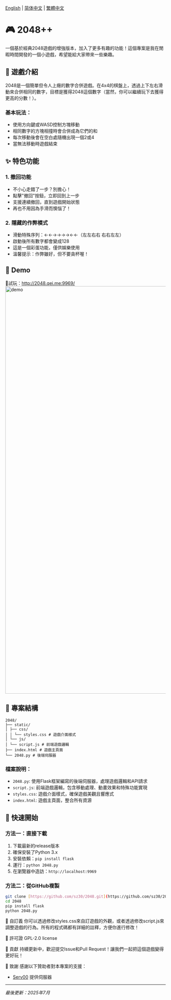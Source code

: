 
[English](README.md) | [简体中文](README.zh-CN.md) | [繁體中文](README.zh-TW.md)

# 🎮 2048++

一個基於經典2048遊戲的增強版本，加入了更多有趣的功能！這個專案是我在閒暇時間開發的一個小遊戲，希望能給大家帶來一些樂趣。

## 🎯 遊戲介紹

2048是一個簡單但令人上癮的數字合併遊戲。在4x4的棋盤上，透過上下左右滑動來合併相同的數字，目標是獲得2048這個數字（當然，你可以繼續玩下去獲得更高的分數！）。

### 基本玩法：
- 使用方向鍵或WASD控制方塊移動
- 相同數字的方塊相撞時會合併成為它們的和
- 每次移動後會在空白處隨機出現一個2或4
- 當無法移動時遊戲結束

## ✨ 特色功能

### 1. 撤回功能
- 不小心走錯了一步？別擔心！
- 點擊"撤回"按鈕，立即回到上一步
- 支援連續撤回，直到遊戲開始狀態
- 再也不用因為手滑而懊惱了！

### 2. 隱藏的作弊模式
- 滑動特殊序列：←←→→→→←←（左左右右 右右左左）
- 啟動後所有數字都會變成128
- 這是一個彩蛋功能，僅供娛樂使用
- 溫馨提示：作弊雖好，但不要貪杯喔！

## 🎯 Demo

🎯試玩：http://2048.qei.me:9969/
<img width="1279" alt="demo" src="https://github.com/user-attachments/assets/28fb9014-e52e-49b7-a413-a79b5f8749f0" />

## 📁 專案結構

```
2048/
├── static/
│ ├── css/
│ │ └── styles.css # 遊戲介面樣式
│ └── js/
│ └── script.js # 前端遊戲邏輯
├── index.html # 遊戲主頁面
└── 2048.py # 後端伺服器
```

### 檔案說明：
- `2048.py`: 使用Flask框架編寫的後端伺服器，處理遊戲邏輯和API請求
- `script.js`: 前端遊戲邏輯，包含移動處理、動畫效果和特殊功能實現
- `styles.css`: 遊戲介面樣式，確保遊戲美觀且響應式
- `index.html`: 遊戲主頁面，整合所有資源

## 🚀 快速開始

### 方法一：直接下載
1. 下載最新的release版本
2. 確保安裝了Python 3.x
3. 安裝依賴：`pip install flask`
4. 運行：`python 2048.py`
5. 在瀏覽器中造訪：`http://localhost:9969`

### 方法二：從GitHub複製
```bash
git clone [https://github.com/sz30/2048.git](https://github.com/sz30/2048.git)
cd 2048
pip install flask
python 2048.py
```

🎨 自訂義
你可以透過修改styles.css來自訂遊戲的外觀，或者透過修改script.js來調整遊戲的行為。所有的程式碼都有詳細的註釋，方便你進行修改！

📝 許可證
GPL-2.0 license

🤝 貢獻
持續更新中，歡迎提交Issue和Pull Request！讓我們一起把這個遊戲變得更好玩！

🙏 致謝
感謝以下贊助者對本專案的支援：

- [Serv00](https://serv00.com/)  提供伺服器
  
---
*最後更新：2025年7月*
